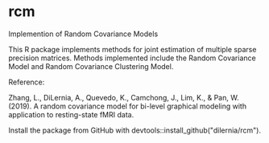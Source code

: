 # rcm
Implemention of Random Covariance Models

This R package implements methods for joint estimation of multiple sparse precision matrices. Methods implemented include the Random Covariance Model and Random Covariance Clustering Model. 

Reference:

Zhang, L., DiLernia, A., Quevedo, K., Camchong, J., Lim, K., & Pan, W. (2019). A random covariance model for bi-level graphical modeling with application to resting-state fMRI data.

Install the package from GitHub with devtools::install_github("dilernia/rcm").
